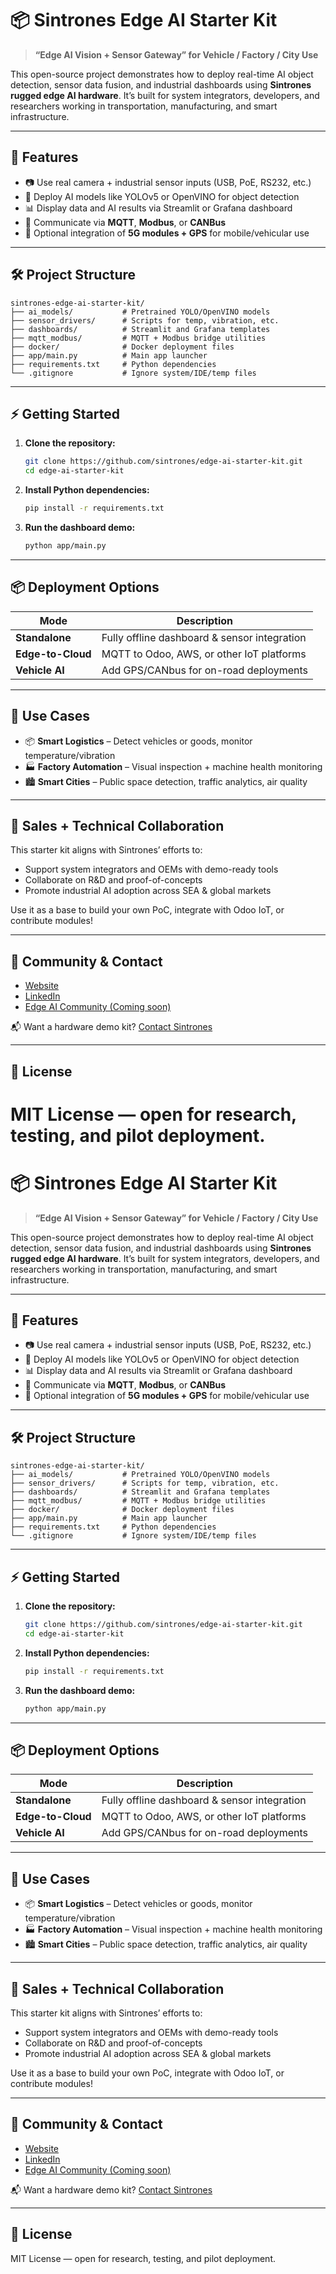 # 📦 Sintrones Edge AI Starter Kit

> **“Edge AI Vision + Sensor Gateway” for Vehicle / Factory / City Use**

This open-source project demonstrates how to deploy real-time AI object detection, sensor data fusion, and industrial dashboards using **Sintrones rugged edge AI hardware**. It’s built for system integrators, developers, and researchers working in transportation, manufacturing, and smart infrastructure.

---

## 🚀 Features

- 📷 Use real camera + industrial sensor inputs (USB, PoE, RS232, etc.)
- 🧠 Deploy AI models like YOLOv5 or OpenVINO for object detection
- 📊 Display data and AI results via Streamlit or Grafana dashboard
- 🔌 Communicate via **MQTT**, **Modbus**, or **CANBus**
- 📡 Optional integration of **5G modules + GPS** for mobile/vehicular use

---

## 🛠️ Project Structure

```plaintext
sintrones-edge-ai-starter-kit/
├── ai_models/           # Pretrained YOLO/OpenVINO models
├── sensor_drivers/      # Scripts for temp, vibration, etc.
├── dashboards/          # Streamlit and Grafana templates
├── mqtt_modbus/         # MQTT + Modbus bridge utilities
├── docker/              # Docker deployment files
├── app/main.py          # Main app launcher
├── requirements.txt     # Python dependencies
└── .gitignore           # Ignore system/IDE/temp files
```

---

## ⚡ Getting Started

1. **Clone the repository:**
   ```bash
   git clone https://github.com/sintrones/edge-ai-starter-kit.git
   cd edge-ai-starter-kit
   ```

2. **Install Python dependencies:**
   ```bash
   pip install -r requirements.txt
   ```

3. **Run the dashboard demo:**
   ```bash
   python app/main.py
   ```

---

## 📦 Deployment Options

| Mode             | Description                                  |
|------------------|----------------------------------------------|
| **Standalone**   | Fully offline dashboard & sensor integration |
| **Edge-to-Cloud**| MQTT to Odoo, AWS, or other IoT platforms     |
| **Vehicle AI**   | Add GPS/CANbus for on-road deployments       |

---

## 🎯 Use Cases

- 📦 **Smart Logistics** – Detect vehicles or goods, monitor temperature/vibration
- 🏭 **Factory Automation** – Visual inspection + machine health monitoring
- 🏙️ **Smart Cities** – Public space detection, traffic analytics, air quality

---

## 🤝 Sales + Technical Collaboration

This starter kit aligns with Sintrones’ efforts to:
- Support system integrators and OEMs with demo-ready tools
- Collaborate on R&D and proof-of-concepts
- Promote industrial AI adoption across SEA & global markets

Use it as a base to build your own PoC, integrate with Odoo IoT, or contribute modules!

---

## 📢 Community & Contact

- [Website](https://www.sintrones.com)
- [LinkedIn](https://www.linkedin.com/company/sintrones/)
- [Edge AI Community (Coming soon)](#)

📬 Want a hardware demo kit? [Contact Sintrones](https://www.sintrones.com/contact/)

---

## 📄 License

MIT License — open for research, testing, and pilot deployment.
=======
# 📦 Sintrones Edge AI Starter Kit

> **“Edge AI Vision + Sensor Gateway” for Vehicle / Factory / City Use**

This open-source project demonstrates how to deploy real-time AI object detection, sensor data fusion, and industrial dashboards using **Sintrones rugged edge AI hardware**. It’s built for system integrators, developers, and researchers working in transportation, manufacturing, and smart infrastructure.

---

## 🚀 Features

- 📷 Use real camera + industrial sensor inputs (USB, PoE, RS232, etc.)
- 🧠 Deploy AI models like YOLOv5 or OpenVINO for object detection
- 📊 Display data and AI results via Streamlit or Grafana dashboard
- 🔌 Communicate via **MQTT**, **Modbus**, or **CANBus**
- 📡 Optional integration of **5G modules + GPS** for mobile/vehicular use

---

## 🛠️ Project Structure

```plaintext
sintrones-edge-ai-starter-kit/
├── ai_models/           # Pretrained YOLO/OpenVINO models
├── sensor_drivers/      # Scripts for temp, vibration, etc.
├── dashboards/          # Streamlit and Grafana templates
├── mqtt_modbus/         # MQTT + Modbus bridge utilities
├── docker/              # Docker deployment files
├── app/main.py          # Main app launcher
├── requirements.txt     # Python dependencies
└── .gitignore           # Ignore system/IDE/temp files
```

---

## ⚡ Getting Started

1. **Clone the repository:**
   ```bash
   git clone https://github.com/sintrones/edge-ai-starter-kit.git
   cd edge-ai-starter-kit
   ```

2. **Install Python dependencies:**
   ```bash
   pip install -r requirements.txt
   ```

3. **Run the dashboard demo:**
   ```bash
   python app/main.py
   ```

---

## 📦 Deployment Options

| Mode             | Description                                  |
|------------------|----------------------------------------------|
| **Standalone**   | Fully offline dashboard & sensor integration |
| **Edge-to-Cloud**| MQTT to Odoo, AWS, or other IoT platforms     |
| **Vehicle AI**   | Add GPS/CANbus for on-road deployments       |

---

## 🎯 Use Cases

- 📦 **Smart Logistics** – Detect vehicles or goods, monitor temperature/vibration
- 🏭 **Factory Automation** – Visual inspection + machine health monitoring
- 🏙️ **Smart Cities** – Public space detection, traffic analytics, air quality

---

## 🤝 Sales + Technical Collaboration

This starter kit aligns with Sintrones’ efforts to:
- Support system integrators and OEMs with demo-ready tools
- Collaborate on R&D and proof-of-concepts
- Promote industrial AI adoption across SEA & global markets

Use it as a base to build your own PoC, integrate with Odoo IoT, or contribute modules!

---

## 📢 Community & Contact

- [Website](https://www.sintrones.com)
- [LinkedIn](https://www.linkedin.com/company/sintrones/)
- [Edge AI Community (Coming soon)](#)

📬 Want a hardware demo kit? [Contact Sintrones](https://www.sintrones.com/contact/)

---

## 📄 License

MIT License — open for research, testing, and pilot deployment.

